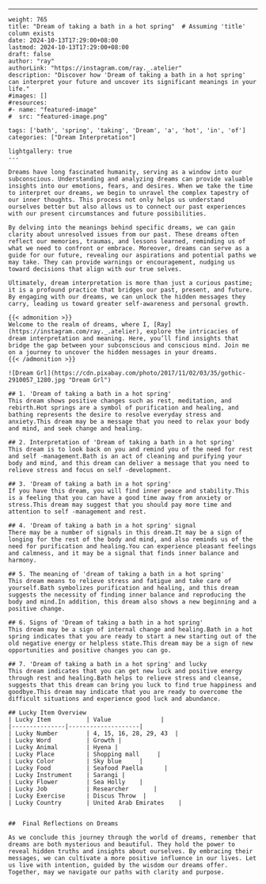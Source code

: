---
    weight: 765
    title: "Dream of taking a bath in a hot spring"  # Assuming 'title' column exists
    date: 2024-10-13T17:29:00+08:00
    lastmod: 2024-10-13T17:29:00+08:00
    draft: false
    author: "ray"
    authorLink: "https://instagram.com/ray._.atelier"
    description: "Discover how 'Dream of taking a bath in a hot spring' can interpret your future and uncover its significant meanings in your life."
    #images: []
    #resources:
    #- name: "featured-image"
    #  src: "featured-image.png"
    
    tags: ['bath', 'spring', 'taking', 'Dream', 'a', 'hot', 'in', 'of']
    categories: ["Dream Interpretation"]
    
    lightgallery: true
    ---
    
    Dreams have long fascinated humanity, serving as a window into our subconscious. Understanding and analyzing dreams can provide valuable insights into our emotions, fears, and desires. When we take the time to interpret our dreams, we begin to unravel the complex tapestry of our inner thoughts. This process not only helps us understand ourselves better but also allows us to connect our past experiences with our present circumstances and future possibilities.
    
    By delving into the meanings behind specific dreams, we can gain clarity about unresolved issues from our past. These dreams often reflect our memories, traumas, and lessons learned, reminding us of what we need to confront or embrace. Moreover, dreams can serve as a guide for our future, revealing our aspirations and potential paths we may take. They can provide warnings or encouragement, nudging us toward decisions that align with our true selves.
    
    Ultimately, dream interpretation is more than just a curious pastime; it is a profound practice that bridges our past, present, and future. By engaging with our dreams, we can unlock the hidden messages they carry, leading us toward greater self-awareness and personal growth.
    
    {{< admonition >}}
    Welcome to the realm of dreams, where I, [Ray](https://instagram.com/ray._.atelier), explore the intricacies of dream interpretation and meaning. Here, you’ll find insights that bridge the gap between your subconscious and conscious mind. Join me on a journey to uncover the hidden messages in your dreams.
    {{< /admonition >}}
    
    ![Dream Grl](https://cdn.pixabay.com/photo/2017/11/02/03/35/gothic-2910057_1280.jpg "Dream Grl")
    
    ## 1. 'Dream of taking a bath in a hot spring'
    This dream shows positive changes such as rest, meditation, and rebirth.Hot springs are a symbol of purification and healing, and bathing represents the desire to resolve everyday stress and anxiety.This dream may be a message that you need to relax your body and mind, and seek change and healing.
    
    ## 2. Interpretation of 'Dream of taking a bath in a hot spring'
    This dream is to look back on you and remind you of the need for rest and self -management.Bath is an act of cleaning and purifying your body and mind, and this dream can deliver a message that you need to relieve stress and focus on self -development.
    
    ## 3. 'Dream of taking a bath in a hot spring'
    If you have this dream, you will find inner peace and stability.This is a feeling that you can have a good time away from anxiety or stress.This dream may suggest that you should pay more time and attention to self -management and rest.
    
    ## 4. 'Dream of taking a bath in a hot spring' signal
    There may be a number of signals in this dream.It may be a sign of longing for the rest of the body and mind, and also reminds us of the need for purification and healing.You can experience pleasant feelings and calmness, and it may be a signal that finds inner balance and harmony.
    
    ## 5. The meaning of 'dream of taking a bath in a hot spring'
    This dream means to relieve stress and fatigue and take care of yourself.Bath symbolizes purification and healing, and this dream suggests the necessity of finding inner balance and reproducing the body and mind.In addition, this dream also shows a new beginning and a positive change.
    
    ## 6. Signs of 'Dream of taking a bath in a hot spring'
    This dream may be a sign of internal change and healing.Bath in a hot spring indicates that you are ready to start a new starting out of the old negative energy or helpless state.This dream may be a sign of new opportunities and positive changes you can go.
    
    ## 7. 'Dream of taking a bath in a hot spring' and lucky
    This dream indicates that you can get new luck and positive energy through rest and healing.Bath helps to relieve stress and cleanse, suggests that this dream can bring you luck to find true happiness and goodbye.This dream may indicate that you are ready to overcome the difficult situations and experience good luck and abundance.
    
    ## Lucky Item Overview
    | Lucky Item          | Value              |
    |---------------|--------------------|
    | Lucky Number        | 4, 15, 16, 28, 29, 43  |
    | Lucky Word          | Growth |
    | Lucky Animal        | Hyena |
    | Lucky Place         | Shopping mall     |
    | Lucky Color         | Sky blue     |
    | Lucky Food          | Seafood Paella      |
    | Lucky Instrument    | Sarangi |
    | Lucky Flower        | Sea Holly    |
    | Lucky Job           | Researcher       |
    | Lucky Exercise      | Discus Throw  |
    | Lucky Country       | United Arab Emirates    |
    
    
    ##  Final Reflections on Dreams
    
    As we conclude this journey through the world of dreams, remember that dreams are both mysterious and beautiful. They hold the power to reveal hidden truths and insights about ourselves. By embracing their messages, we can cultivate a more positive influence in our lives. Let us live with intention, guided by the wisdom our dreams offer. Together, may we navigate our paths with clarity and purpose.
    